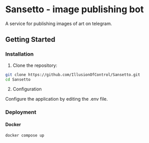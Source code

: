 # Sansetto - image publishing bot

A service for publishing images of art on telegram.

## Getting Started

### Installation

1. Clone the repository:

```bash
git clone https://github.com/IllusionOfControl/Sansetto.git
cd Sansetto
````

2. Configuration

Configure the application by editing the .env file.

### Deployment

#### Docker

```bash
docker compose up
```
